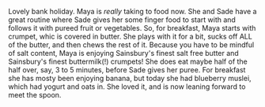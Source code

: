 Lovely bank holiday. Maya is *really* taking to food now. She and Sade have a great routine where Sade gives her some finger food to start with and follows it with pureed fruit or vegetables. So, for breakfast, Maya starts with crumpet, whic is covered in butter. She plays with it for a bit, sucks off ALL of the butter, and then chews the rest of it. Because you have to be mindful of salt content, Maya is enjoying Sainsbury's finest salt free butter and Sainsbury's finest buttermilk(!) crumpets! She does eat maybe half of the half over, say, 3 to 5 minutes, before Sade gives her puree. For breakfast she has mosty been enjoying banana, but today she had blueberry muslei, which had yogurt and oats in. She loved it, and is now leaning forward to meet the spoon.
